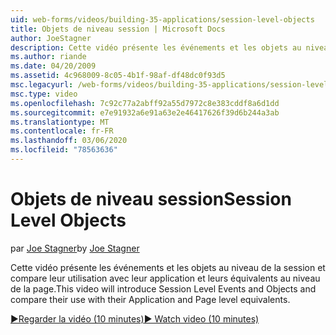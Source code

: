 ```yaml
---
uid: web-forms/videos/building-35-applications/session-level-objects
title: Objets de niveau session | Microsoft Docs
author: JoeStagner
description: Cette vidéo présente les événements et les objets au niveau de la session et compare leur utilisation avec leur application et leurs équivalents au niveau de la page.
ms.author: riande
ms.date: 04/20/2009
ms.assetid: 4c968009-8c05-4b1f-98af-df48dc0f93d5
msc.legacyurl: /web-forms/videos/building-35-applications/session-level-objects
msc.type: video
ms.openlocfilehash: 7c92c77a2abff92a55d7972c8e383cddf8a6d1dd
ms.sourcegitcommit: e7e91932a6e91a63e2e46417626f39d6b244a3ab
ms.translationtype: MT
ms.contentlocale: fr-FR
ms.lasthandoff: 03/06/2020
ms.locfileid: "78563636"
---
```

# <a name="session-level-objects"></a><span data-ttu-id="180dc-103">Objets de niveau session</span><span class="sxs-lookup"><span data-stu-id="180dc-103">Session Level Objects</span></span>

<span data-ttu-id="180dc-104">par [Joe Stagner](https://github.com/JoeStagner)</span><span class="sxs-lookup"><span data-stu-id="180dc-104">by [Joe Stagner](https://github.com/JoeStagner)</span></span>

<span data-ttu-id="180dc-105">Cette vidéo présente les événements et les objets au niveau de la session et compare leur utilisation avec leur application et leurs équivalents au niveau de la page.</span><span class="sxs-lookup"><span data-stu-id="180dc-105">This video will introduce Session Level Events and Objects and compare their use with their Application and Page level equivalents.</span></span>

[<span data-ttu-id="180dc-106">&#9654;Regarder la vidéo (10 minutes)</span><span class="sxs-lookup"><span data-stu-id="180dc-106">&#9654; Watch video (10 minutes)</span></span>](https://channel9.msdn.com/Blogs/ASP-NET-Site-Videos/session-level-objects)
